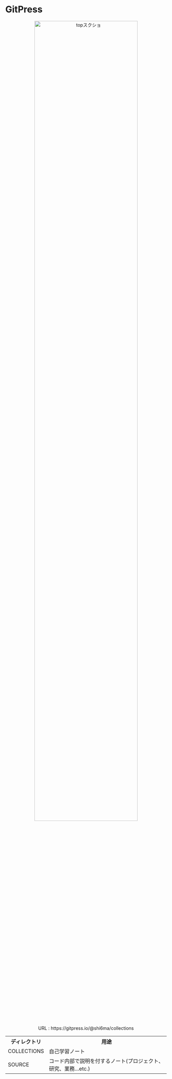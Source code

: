 # GitPress

<p align='center'><img width="80%" alt="topスクショ" src="https://user-images.githubusercontent.com/28585421/155921826-8799b723-b71d-4edb-88b0-45e8219b2967.png"></p>
          
<p align='center' style='margin-botom: 2em;'>URL : https://gitpress.io/@shi6ma/collections</p>

<table align='center' width="80%">
    <tr><th>ディレクトリ</th><th>用途</th></tr>
    <tr><td>COLLECTIONS</td><td>自己学習ノート</td></tr>
    <tr><td>SOURCE</td><td>コード内部で説明を付するノート(プロジェクト、研究、業務…etc.)</td></tr>
</table>
